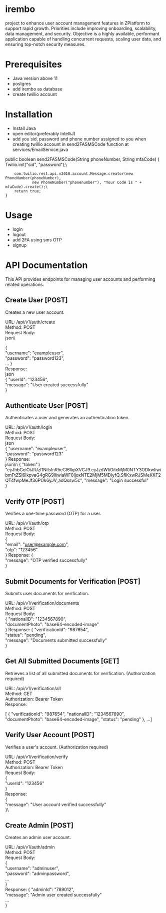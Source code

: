 # irembo
project to enhance user account management features in ZPlatform to support rapid growth.  Priorities include improving onboarding, scalability, data management, and security.  Objective is a highly available, performant application capable of handling concurrent requests, scaling user data, and ensuring top-notch security measures.

# Prerequisites
- Java version above 11
- postgres
- add irembo as database
- create twillio account

# Installation
- Install Java
- open editor(preferably IntelliJ)
- add you sid, password and phone number assigned to you when creating twillio account in send2FASMSCode function at services/EmailService.java

public boolean send2FASMSCode(String phoneNumber, String mfaCode) {\
        Twilio.init("sid",
                "password");\

        com.twilio.rest.api.v2010.account.Message.creator(new PhoneNumber(phoneNumber),
                new PhoneNumber("phonenumber"), "Your Code is " + mfaCode).create();\
        return true;
    }
# Usage
- login
- logout
- add 2FA using sms OTP
- signup

# API Documentation

This API provides endpoints for managing user accounts and performing related operations.

## Create User [POST]
Creates a new user account.

URL: /api/v1/auth/create\
Method: POST\
Request Body:\
json\

{\
  "username": "exampleuser",\
  "password": "password123",\
  ...
}\
Response:\
json\
{
  "userId": "123456",\
  "message": "User created successfully"\
}

## Authenticate User [POST]
Authenticates a user and generates an authentication token.

URL: /api/v1/auth/login\
Method: POST\
Request Body:\
json\
{
  "username": "exampleuser",\
  "password": "password123"\
}
Response:\
json\n
{
  "token":\ "eyJhbGciOiJIUzI1NiIsInR5cCI6IkpXVCJ9.eyJzdWIiOiIxMjM0NTY3ODkwIiwibmFtZSI6IkpvaG4gRG9lIiwiaWF0IjoxNTE2MjM5MDIyfQ.SflKxwRJSMeKKF2QT4fwpMeJf36POk6yJV_adQssw5c",
  "message": "Login successful"\
}

## Verify OTP [POST]
Verifies a one-time password (OTP) for a user.

URL: /api/v1/auth/otp\
Method: POST\
Request Body:\
{\
  "email": "user@example.com",\
  "otp": "123456"\
}
Response:
{\
  "message": "OTP verified successfully"\
}

## Submit Documents for Verification [POST]
Submits user documents for verification.

URL: /api/v1/verification/documents\
Method: POST\
Request Body:\
{
  "nationalID": "1234567890",\
  "documentPhoto": "base64-encoded-image"\
}
Response:
{
  "verificationId": "987654",\
  "status": "pending",\
  "message": "Documents submitted successfully"\
}

## Get All Submitted Documents [GET]
Retrieves a list of all submitted documents for verification. (Authorization required)

URL: /api/v1/verification/all\
Method: GET\
Authorization: Bearer Token\
Response:

[
{    "verificationId": "987654",    "nationalID": "1234567890",    "documentPhoto": "base64-encoded-image",    "status": "pending"  },  ...]

## Verify User Account [POST]
Verifies a user's account. (Authorization required)

URL: /api/v1/verification/verify\
Method: POST\
Authorization: Bearer Token\
Request Body:\
{\
  "userId": "123456"\
}\
Response:\
{\
  "message": "User account verified successfully"\
}\

## Create Admin [POST]
Creates an admin user account.

URL: /api/v1/auth/admin\
Method: POST\
Request Body:\
{\
  "username": "adminuser",\
  "password": "adminpassword",\
  ...\
}\
Response:
{
  "adminId": "789012",\
  "message": "Admin user created successfully"\
  ...\
  }
